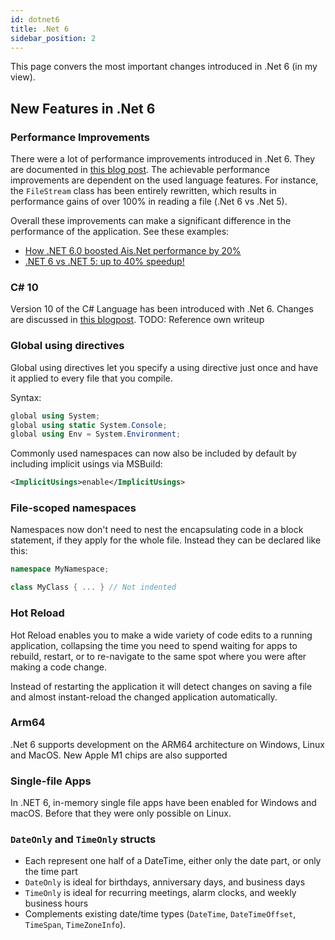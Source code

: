 ```yaml
---
id: dotnet6
title: .Net 6
sidebar_position: 2
---
```


This page convers the most important changes introduced in .Net 6 (in my view).

## New Features in .Net 6

### Performance Improvements

There were a lot of performance improvements introduced in .Net 6. They are documented in [this blog post](https://devblogs.microsoft.com/dotnet/performance-improvements-in-net-6/). The achievable performance improvements are dependent on the used language features. For instance, the `FileStream` class has been entirely rewritten, which results in performance gains of over 100% in reading a file (.Net 6 vs .Net 5).

Overall these improvements can make a significant difference in the performance of the application. See these examples:

- [How .NET 6.0 boosted Ais.Net performance by 20%](https://endjin.com/blog/2022/01/how-dotnet-6-boosted-ais-dotnet-performance-by-20-percent-for-free)
- [.NET 6 vs .NET 5: up to 40% speedup!](https://alexyakunin.medium.com/net-6-vs-net-5-up-to-40-speedup-ceca9112d298)

### C# 10

Version 10 of the C# Language has been introduced with .Net 6. Changes are discussed in [this blogpost](https://devblogs.microsoft.com/dotnet/welcome-to-csharp-10/). TODO: Reference own writeup

### Global using directives

Global using directives let you specify a using directive just once and have it applied to every file that you compile.

Syntax:

```cs
global using System;
global using static System.Console;
global using Env = System.Environment;
```

Commonly used namespaces can now also be included by default by including implicit usings via MSBuild:

```xml
<ImplicitUsings>enable</ImplicitUsings>
```

### File-scoped namespaces

Namespaces now don't need to nest the encapsulating code in a block statement, if they apply for the whole file. Instead they can be declared like this:

```cs
namespace MyNamespace;

class MyClass { ... } // Not indented
```

### Hot Reload

Hot Reload enables you to make a wide variety of code edits to a running application, collapsing the time you need to spend waiting for apps to rebuild, restart, or to re-navigate to the same spot where you were after making a code change.

Instead of restarting the application it will detect changes on saving a file and almost instant-reload the changed application automatically.

### Arm64

.Net 6 supports development on the ARM64 architecture on Windows, Linux and MacOS. New Apple M1 chips are also supported

### Single-file Apps

In .NET 6, in-memory single file apps have been enabled for Windows and macOS. Before that they were only possible on Linux.

### `DateOnly` and `TimeOnly` structs

- Each represent one half of a DateTime, either only the date part, or only the time part
- `DateOnly` is ideal for birthdays, anniversary days, and business days
- `TimeOnly` is ideal for recurring meetings, alarm clocks, and weekly business hours
- Complements existing date/time types (`DateTime`, `DateTimeOffset`, `TimeSpan`, `TimeZoneInfo`).
